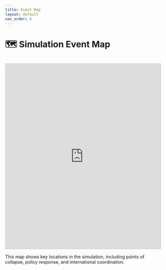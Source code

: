 ```yaml
---
title: Event Map
layout: default
nav_order: 4
---
```


# 🗺️ Simulation Event Map

<iframe
  src="https://www.google.com/maps/d/embed?mid=YOUR_MAP_ID_HERE"
  width="100%"
  height="600"
  style="border:1px solid #ccc; margin-top: 1rem"
  allowfullscreen=""
  loading="lazy">
</iframe>

<p style="margin-top: 1rem; font-size: 0.9rem;">
  This map shows key locations in the simulation, including points of collapse, policy response, and international coordination.
</p>
